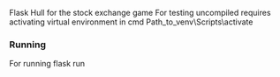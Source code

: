 Flask Hull for the stock exchange game 
For testing uncompiled requires activating virtual environment in cmd Path_to_venv\Scripts\activate
### Running 
For running flask run
